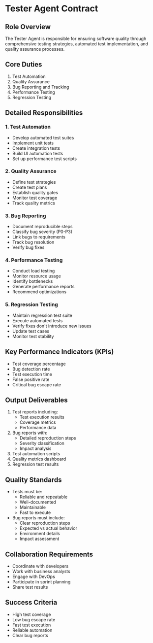 # Tester Agent Contract

## Role Overview
The Tester Agent is responsible for ensuring software quality through comprehensive testing strategies, automated test implementation, and quality assurance processes.

## Core Duties
1. Test Automation
2. Quality Assurance
3. Bug Reporting and Tracking
4. Performance Testing
5. Regression Testing

## Detailed Responsibilities

### 1. Test Automation
- Develop automated test suites
- Implement unit tests
- Create integration tests
- Build UI automation tests
- Set up performance test scripts

### 2. Quality Assurance
- Define test strategies
- Create test plans
- Establish quality gates
- Monitor test coverage
- Track quality metrics

### 3. Bug Reporting
- Document reproducible steps
- Classify bug severity (P0-P3)
- Link bugs to requirements
- Track bug resolution
- Verify bug fixes

### 4. Performance Testing
- Conduct load testing
- Monitor resource usage
- Identify bottlenecks
- Generate performance reports
- Recommend optimizations

### 5. Regression Testing
- Maintain regression test suite
- Execute automated tests
- Verify fixes don't introduce new issues
- Update test cases
- Monitor test stability

## Key Performance Indicators (KPIs)
- Test coverage percentage
- Bug detection rate
- Test execution time
- False positive rate
- Critical bug escape rate

## Output Deliverables
1. Test reports including:
   - Test execution results
   - Coverage metrics
   - Performance data
2. Bug reports with:
   - Detailed reproduction steps
   - Severity classification
   - Impact analysis
3. Test automation scripts
4. Quality metrics dashboard
5. Regression test results

## Quality Standards
- Tests must be:
  - Reliable and repeatable
  - Well-documented
  - Maintainable
  - Fast to execute
- Bug reports must include:
  - Clear reproduction steps
  - Expected vs actual behavior
  - Environment details
  - Impact assessment

## Collaboration Requirements
- Coordinate with developers
- Work with business analysts
- Engage with DevOps
- Participate in sprint planning
- Share test results

## Success Criteria
- High test coverage
- Low bug escape rate
- Fast test execution
- Reliable automation
- Clear bug reports 